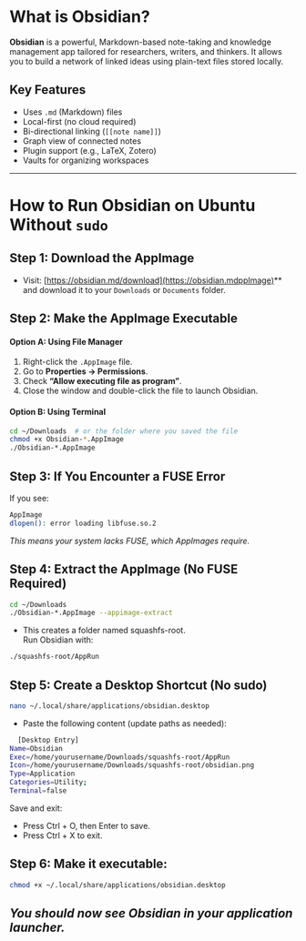 # What is Obsidian?

**Obsidian** is a powerful, Markdown-based note-taking and knowledge management app tailored for researchers, writers, and thinkers. It allows you to build a network of linked ideas using plain-text files stored locally.

## Key Features

- Uses `.md` (Markdown) files  
- Local-first (no cloud required)  
- Bi-directional linking (`[[note name]]`)  
- Graph view of connected notes  
- Plugin support (e.g., LaTeX, Zotero)  
- Vaults for organizing workspaces  

---

# How to Run Obsidian on Ubuntu Without `sudo`

## Step 1: Download the AppImage

- Visit: [https://obsidian.md/download](https://obsidian.mdppImage)** and download it to your `Downloads` or `Documents` folder.

## Step 2: Make the AppImage Executable

#### Option A: Using File Manager

1. Right-click the `.AppImage` file.  
2. Go to **Properties → Permissions**.  
3. Check **“Allow executing file as program”**.  
4. Close the window and double-click the file to launch Obsidian.

#### Option B: Using Terminal

```bash
cd ~/Downloads  # or the folder where you saved the file
chmod +x Obsidian-*.AppImage
./Obsidian-*.AppImage
```

## **Step 3: If You Encounter a FUSE Error**

If you see:
```bash
AppImage
dlopen(): error loading libfuse.so.2
```
*This means your system lacks FUSE, which AppImages require.*

## Step 4: Extract the AppImage (No FUSE Required)
```bash
cd ~/Downloads
./Obsidian-*.AppImage --appimage-extract
```
- This creates a folder named squashfs-root.  
Run Obsidian with:
```bash
./squashfs-root/AppRun
```
## Step 5: Create a Desktop Shortcut (No sudo)
```bash
nano ~/.local/share/applications/obsidian.desktop
```
- Paste the following content (update paths as needed):
```bash
  [Desktop Entry]
Name=Obsidian
Exec=/home/yourusername/Downloads/squashfs-root/AppRun
Icon=/home/yourusername/Downloads/squashfs-root/obsidian.png
Type=Application
Categories=Utility;
Terminal=false
```
Save and exit:  
 - Press Ctrl + O, then Enter to save.
 - Press Ctrl + X to exit.

## Step 6: Make it executable: 
```bash
chmod +x ~/.local/share/applications/obsidian.desktop
```
## *You should now see Obsidian in your application launcher.*




